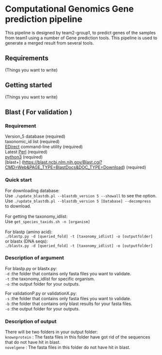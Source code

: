 Computational Genomics Gene prediction pipeline
===============================================
This pipeline is designed by team2-group1, to predict genes of the samples from team1 using a number of Gene prediction tools. This pipeline is used to generate a merged result from several tools.

Requirements
---------------------
(Things you want to write)

Getting started
----------------
(Things you want to write)

Blast ( For validation )
---------------------
### Requirement
Version_5 database (required) \
taxonomic_id list (required) \
[EDirect](https://www.ncbi.nlm.nih.gov/books/NBK179288/) command-line utility (required) \
Latest [Perl](http://www.perl.org/get.html) (required)\
[python3](https://www.python.org/) (required)\
[blast+] (https://blast.ncbi.nlm.nih.gov/Blast.cgi?CMD=Web&PAGE_TYPE=BlastDocs&DOC_TYPE=Download) (required)

### Quick start
For downloading database:\
Use ```./update_blastdb.pl --blastdb_version 5 --showall``` to see the option. \
Use ```./update_blastdb.pl --blastdb_version 5 [Database] --decompress ``` to download. \
\
For getting the taxonomy_idlist:\
Use ```get_species_taxids.sh -n [organism]```\
\
For blastp (amino acid):   
```./blastp.py -d [queried_fold] -t [taxonomy_idlist] -o [outputfolder]``` \
or blastx (DNA seqs):\
```./blastx.py -d [queried_fold] -t [taxonomy_idlist] -o [outputfolder]``` 
### Description of argument
For blastp.py or blastx.py: \
`-d` :the folder that contains only fasta files you want to validate. \
`-t` :the taxonomy_idlist for specific organism. \
`-o` :the output folder for your outputs. 

For validationP.py or validationX.py: \
`-s` :the folder that contains only fasta files you want to validate. \
`-b` :the folder that contains only blast results for your fasta files. \
`-o` :the output folder for your outputs. 
### Description of output
There will be two folders in your output folder:\
`knownprotein` : The fasta files in this folder have got rid of the sequences that do not have hit in blast.\
`novelgene` : The fasta files in this folder do not have hit in blast.
